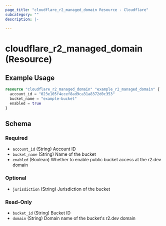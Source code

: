 ```yaml
---
page_title: "cloudflare_r2_managed_domain Resource - Cloudflare"
subcategory: ""
description: |-
  
---
```


# cloudflare_r2_managed_domain (Resource)



## Example Usage

```terraform
resource "cloudflare_r2_managed_domain" "example_r2_managed_domain" {
  account_id = "023e105f4ecef8ad9ca31a8372d0c353"
  bucket_name = "example-bucket"
  enabled = true
}
```

<!-- schema generated by tfplugindocs -->
## Schema

### Required

- `account_id` (String) Account ID
- `bucket_name` (String) Name of the bucket
- `enabled` (Boolean) Whether to enable public bucket access at the r2.dev domain

### Optional

- `jurisdiction` (String) Jurisdiction of the bucket

### Read-Only

- `bucket_id` (String) Bucket ID
- `domain` (String) Domain name of the bucket's r2.dev domain



